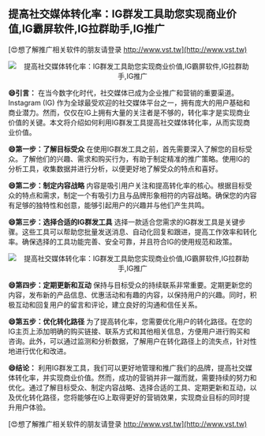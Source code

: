 ## **提高社交媒体转化率：IG群发工具助您实现商业价值,IG霸屏软件,IG拉群助手,IG推广**

[😍想了解推广相关软件的朋友请登录 http://www.vst.tw](http://www.vst.tw)

 <center><img src="https://vst.tw/MP4/tuiguang/png/3.png" alt="提高社交媒体转化率：IG群发工具助您实现商业价值,IG霸屏软件,IG拉群助手,IG推广"></center>

**😄引言：**
在当今数字化时代，社交媒体已成为企业推广和营销的重要渠道。Instagram (IG) 作为全球最受欢迎的社交媒体平台之一，拥有庞大的用户基础和商业潜力。然而，仅仅在IG上拥有大量的关注者是不够的，转化率才是实现商业价值的关键。本文将介绍如何利用IG群发工具提高社交媒体转化率，从而实现商业价值。

**😄第一步：了解目标受众**
在使用IG群发工具之前，首先需要深入了解您的目标受众。了解他们的兴趣、需求和购买行为，有助于制定精准的推广策略。使用IG的分析工具，收集数据并进行分析，以便更好地了解受众的特点和喜好。

**😄第二步：制定内容战略**
内容是吸引用户关注和提高转化率的核心。根据目标受众的特点和需求，制定一个有吸引力且与品牌形象相符的内容战略。确保您的内容有足够的独特性和创意，能够引起用户的兴趣并与他们产生共鸣。

**😄第三步：选择合适的IG群发工具**
选择一款适合您需求的IG群发工具是关键步骤。这些工具可以帮助您批量发送消息、自动化回复和跟进，提高工作效率和转化率。确保选择的工具功能完善、安全可靠，并且符合IG的使用规范和政策。

 <center><img src="https://vst.tw/MP4/tuiguang/png/1.png" alt="提高社交媒体转化率：IG群发工具助您实现商业价值,IG霸屏软件,IG拉群助手,IG推广"></center>

**😄第四步：定期更新和互动**
保持与目标受众的持续联系非常重要。定期更新您的内容，发布新的产品信息、优惠活动和有趣的内容，以保持用户的兴趣。同时，积极互动和回复用户的留言和评论，建立良好的沟通和信任关系。

**😄第五步：优化转化路径**
为了提高转化率，您需要优化用户的转化路径。在您的IG主页上添加明确的购买链接、联系方式和其他相关信息，方便用户进行购买和咨询。此外，可以通过监测和分析数据，了解用户在转化路径上的流失点，针对性地进行优化和改进。

**😄结论：**
利用IG群发工具，我们可以更好地管理和推广我们的品牌，提高社交媒体转化率，并实现商业价值。然而，成功的营销并非一蹴而就，需要持续的努力和优化。通过了解目标受众、制定内容战略、选择合适的工具、定期更新和互动，以及优化转化路径，您将能够在IG上取得更好的营销效果，实现商业目标的同时提升用户体验。

[😍想了解推广相关软件的朋友请登录 http://www.vst.tw](http://www.vst.tw)



